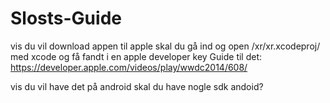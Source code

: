 # Slosts-Guide
vis du vil download appen til apple skal du gå ind og open /xr/xr.xcodeproj/ med xcode og få fandt i en apple developer key Guide til det: https://developer.apple.com/videos/play/wwdc2014/608/ 

vis du vil have det på android skal du have nogle sdk andoid?
